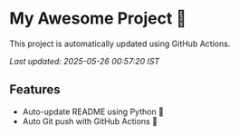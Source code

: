 # My Awesome Project 🚀

This project is automatically updated using GitHub Actions.

_Last updated: 2025-05-26 00:57:20 IST_

## Features
- Auto-update README using Python 🐍
- Auto Git push with GitHub Actions 🤖
